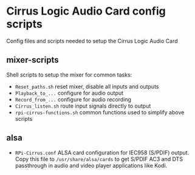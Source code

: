 # Cirrus Logic Audio Card config scripts

Config files and scripts needed to setup the Cirrus Logic Audio Card

## mixer-scripts

Shell scripts to setup the mixer for common tasks:

* `Reset_paths.sh` reset mixer, disable all inputs and outputs
* `Playback_to_...` configure for audio output
* `Record_from_...` configure for audio recording
* `Cirrus_listen.sh` route input signals directly to output
* `rpi-cirrus-functions.sh` common functions used to simplify above scripts

## alsa

* `RPi-Cirrus.conf` ALSA card configuration for IEC958 (S/PDIF) output. Copy this file to `/usr/share/alsa/cards` to get S/PDIF AC3 and DTS passthrough in audio and video player applications like Kodi.

